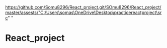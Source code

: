 https://github.com/Somu8296/React_project.git/SOmu8296/React_project/master/assests/"C:\Users\somas\OneDrive\Desktop\practicereactproject\src"
"



# React_project
